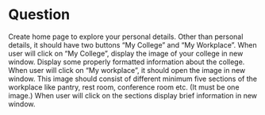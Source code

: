 # Question
Create home page to explore your personal details.
Other than personal details, it should have two buttons “My College” and “My
Workplace”.
When user will click on “My College”, display the image of your college in new window.
Display some properly formatted information about the college.
When user will click on “My workplace”, it should open the image in new window. This
image should consist of different minimum five sections of the workplace like pantry,
rest room, conference room etc. (It must be one image.) When user will click on the
sections display brief information in new window.
